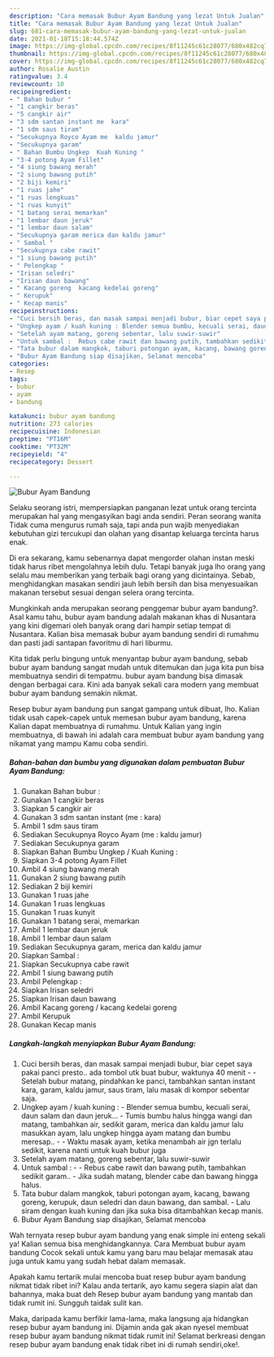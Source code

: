 ```yaml
---
description: "Cara memasak Bubur Ayam Bandung yang lezat Untuk Jualan"
title: "Cara memasak Bubur Ayam Bandung yang lezat Untuk Jualan"
slug: 681-cara-memasak-bubur-ayam-bandung-yang-lezat-untuk-jualan
date: 2021-01-18T15:18:44.574Z
image: https://img-global.cpcdn.com/recipes/8f11245c61c28077/680x482cq70/bubur-ayam-bandung-foto-resep-utama.jpg
thumbnail: https://img-global.cpcdn.com/recipes/8f11245c61c28077/680x482cq70/bubur-ayam-bandung-foto-resep-utama.jpg
cover: https://img-global.cpcdn.com/recipes/8f11245c61c28077/680x482cq70/bubur-ayam-bandung-foto-resep-utama.jpg
author: Rosalie Austin
ratingvalue: 3.4
reviewcount: 10
recipeingredient:
- " Bahan bubur "
- "1 cangkir beras"
- "5 cangkir air"
- "3 sdm santan instant me  kara"
- "1 sdm saus tiram"
- "Secukupnya Royco Ayam me  kaldu jamur"
- "Secukupnya garam"
- " Bahan Bumbu Ungkep  Kuah Kuning "
- "3-4 potong Ayam Fillet"
- "4 siung bawang merah"
- "2 siung bawang putih"
- "2 biji kemiri"
- "1 ruas jahe"
- "1 ruas lengkuas"
- "1 ruas kunyit"
- "1 batang serai memarkan"
- "1 lembar daun jeruk"
- "1 lembar daun salam"
- "Secukupnya garam merica dan kaldu jamur"
- " Sambal "
- "Secukupnya cabe rawit"
- "1 siung bawang putih"
- " Pelengkap "
- "Irisan seledri"
- "Irisan daun bawang"
- " Kacang goreng  kacang kedelai goreng"
- " Kerupuk"
- " Kecap manis"
recipeinstructions:
- "Cuci bersih beras, dan masak sampai menjadi bubur, biar cepet saya pakai panci presto.. ada tombol utk buat bubur, waktunya 40 menit  Setelah bubur matang, pindahkan ke panci, tambahkan santan instant kara, garam, kaldu jamur, saus tiram, lalu masak di kompor sebentar saja."
- "Ungkep ayam / kuah kuning : Blender semua bumbu, kecuali serai, daun salam dan daun jeruk... Tumis bumbu halus hingga wangi dan matang, tambahkan air, sedikit garam, merica dan kaldu jamur lalu masukkan ayam, lalu ungkep hingga ayam matang dan bumbu meresap..   Waktu masak ayam, ketika menambah air jgn terlalu sedikit, karena nanti untuk kuah bubur juga"
- "Setelah ayam matang, goreng sebentar, lalu suwir-suwir"
- "Untuk sambal :  Rebus cabe rawit dan bawang putih, tambahkan sedikit garam.. Jika sudah matang, blender cabe dan bawang hingga halus."
- "Tata bubur dalam mangkok, taburi potongan ayam, kacang, bawang goreng, kerupuk, daun seledri dan daun bawang, dan sambal. Lalu siram dengan kuah kuning dan jika suka bisa ditambahkan kecap manis."
- "Bubur Ayam Bandung siap disajikan, Selamat mencoba"
categories:
- Resep
tags:
- bubur
- ayam
- bandung

katakunci: bubur ayam bandung 
nutrition: 273 calories
recipecuisine: Indonesian
preptime: "PT16M"
cooktime: "PT32M"
recipeyield: "4"
recipecategory: Dessert

---
```



![Bubur Ayam Bandung](https://img-global.cpcdn.com/recipes/8f11245c61c28077/680x482cq70/bubur-ayam-bandung-foto-resep-utama.jpg)

Selaku seorang istri, mempersiapkan panganan lezat untuk orang tercinta merupakan hal yang mengasyikan bagi anda sendiri. Peran seorang  wanita Tidak cuma mengurus rumah saja, tapi anda pun wajib menyediakan kebutuhan gizi tercukupi dan olahan yang disantap keluarga tercinta harus enak.

Di era  sekarang, kamu sebenarnya dapat mengorder olahan instan meski tidak harus ribet mengolahnya lebih dulu. Tetapi banyak juga lho orang yang selalu mau memberikan yang terbaik bagi orang yang dicintainya. Sebab, menghidangkan masakan sendiri jauh lebih bersih dan bisa menyesuaikan makanan tersebut sesuai dengan selera orang tercinta. 



Mungkinkah anda merupakan seorang penggemar bubur ayam bandung?. Asal kamu tahu, bubur ayam bandung adalah makanan khas di Nusantara yang kini digemari oleh banyak orang dari hampir setiap tempat di Nusantara. Kalian bisa memasak bubur ayam bandung sendiri di rumahmu dan pasti jadi santapan favoritmu di hari liburmu.

Kita tidak perlu bingung untuk menyantap bubur ayam bandung, sebab bubur ayam bandung sangat mudah untuk ditemukan dan juga kita pun bisa membuatnya sendiri di tempatmu. bubur ayam bandung bisa dimasak dengan berbagai cara. Kini ada banyak sekali cara modern yang membuat bubur ayam bandung semakin nikmat.

Resep bubur ayam bandung pun sangat gampang untuk dibuat, lho. Kalian tidak usah capek-capek untuk memesan bubur ayam bandung, karena Kalian dapat membuatnya di rumahmu. Untuk Kalian yang ingin membuatnya, di bawah ini adalah cara membuat bubur ayam bandung yang nikamat yang mampu Kamu coba sendiri.

<!--inarticleads1-->

##### Bahan-bahan dan bumbu yang digunakan dalam pembuatan Bubur Ayam Bandung:

1. Gunakan  Bahan bubur :
1. Gunakan 1 cangkir beras
1. Siapkan 5 cangkir air
1. Gunakan 3 sdm santan instant (me : kara)
1. Ambil 1 sdm saus tiram
1. Sediakan Secukupnya Royco Ayam (me : kaldu jamur)
1. Sediakan Secukupnya garam
1. Siapkan  Bahan Bumbu Ungkep / Kuah Kuning :
1. Siapkan 3-4 potong Ayam Fillet
1. Ambil 4 siung bawang merah
1. Gunakan 2 siung bawang putih
1. Sediakan 2 biji kemiri
1. Gunakan 1 ruas jahe
1. Gunakan 1 ruas lengkuas
1. Gunakan 1 ruas kunyit
1. Gunakan 1 batang serai, memarkan
1. Ambil 1 lembar daun jeruk
1. Ambil 1 lembar daun salam
1. Sediakan Secukupnya garam, merica dan kaldu jamur
1. Siapkan  Sambal :
1. Siapkan Secukupnya cabe rawit
1. Ambil 1 siung bawang putih
1. Ambil  Pelengkap :
1. Siapkan Irisan seledri
1. Siapkan Irisan daun bawang
1. Ambil  Kacang goreng / kacang kedelai goreng
1. Ambil  Kerupuk
1. Gunakan  Kecap manis




<!--inarticleads2-->

##### Langkah-langkah menyiapkan Bubur Ayam Bandung:

1. Cuci bersih beras, dan masak sampai menjadi bubur, biar cepet saya pakai panci presto.. ada tombol utk buat bubur, waktunya 40 menit -  - Setelah bubur matang, pindahkan ke panci, tambahkan santan instant kara, garam, kaldu jamur, saus tiram, lalu masak di kompor sebentar saja.
1. Ungkep ayam / kuah kuning : - Blender semua bumbu, kecuali serai, daun salam dan daun jeruk... - Tumis bumbu halus hingga wangi dan matang, tambahkan air, sedikit garam, merica dan kaldu jamur lalu masukkan ayam, lalu ungkep hingga ayam matang dan bumbu meresap.. -   - Waktu masak ayam, ketika menambah air jgn terlalu sedikit, karena nanti untuk kuah bubur juga
1. Setelah ayam matang, goreng sebentar, lalu suwir-suwir
1. Untuk sambal : -  - Rebus cabe rawit dan bawang putih, tambahkan sedikit garam.. - Jika sudah matang, blender cabe dan bawang hingga halus.
1. Tata bubur dalam mangkok, taburi potongan ayam, kacang, bawang goreng, kerupuk, daun seledri dan daun bawang, dan sambal. - Lalu siram dengan kuah kuning dan jika suka bisa ditambahkan kecap manis.
1. Bubur Ayam Bandung siap disajikan, Selamat mencoba




Wah ternyata resep bubur ayam bandung yang enak simple ini enteng sekali ya! Kalian semua bisa menghidangkannya. Cara Membuat bubur ayam bandung Cocok sekali untuk kamu yang baru mau belajar memasak atau juga untuk kamu yang sudah hebat dalam memasak.

Apakah kamu tertarik mulai mencoba buat resep bubur ayam bandung nikmat tidak ribet ini? Kalau anda tertarik, ayo kamu segera siapin alat dan bahannya, maka buat deh Resep bubur ayam bandung yang mantab dan tidak rumit ini. Sungguh taidak sulit kan. 

Maka, daripada kamu berfikir lama-lama, maka langsung aja hidangkan resep bubur ayam bandung ini. Dijamin anda gak akan nyesel membuat resep bubur ayam bandung nikmat tidak rumit ini! Selamat berkreasi dengan resep bubur ayam bandung enak tidak ribet ini di rumah sendiri,oke!.

